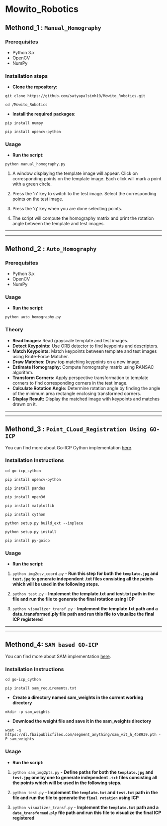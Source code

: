 # Mowito_Robotics

## Methond_1 : `Manual_Homography`

### Prerequisites
 - Python 3.x
 - OpenCV
 - NumPy

### Installation steps

- **Clone the repository:**

`git clone https://github.com/satyapalsinh10/Mowito_Robotics.git`

`cd /Mowito_Robotics`


- **Install the required packages:**

`pip install numpy`

`pip install opencv-python`


### Usage

- **Run the script:**

`python manual_homography.py`

1. A window displaying the template image will appear. Click on corresponding points on the template image. Each click will mark a point with a green circle.

2. Press the 'n' key to switch to the test image. Select the corresponding points on the test image.

3. Press the 'q' key when you are done selecting points.

4. The script will compute the homography matrix and print the rotation angle between the template and test images.


---

---


## Methond_2 : `Auto_Homography`

### Prerequisites
 - Python 3.x
 - OpenCV
 - NumPy

### Usage

- **Run the script:**

`python auto_homography.py`


### Theory

- **Read Images:** Read grayscale template and test images.
- **Detect Keypoints:** Use ORB detector to find keypoints and descriptors.
- **Match Keypoints:** Match keypoints between template and test images using Brute-Force Matcher.
- **Draw Matches:** Draw top matching keypoints on a new image.
- **Estimate Homography:** Compute homography matrix using RANSAC algorithm.
- **Transform Corners:** Apply perspective transformation to template corners to find corresponding corners in the test image.
- **Calculate Rotation Angle:** Determine rotation angle by finding the angle of the minimum area rectangle enclosing transformed corners.
- **Display Result:** Display the matched image with keypoints and matches drawn on it.

---

---



## Methond_3 : `Point_CLoud_Registration Using GO-ICP`

You can find more about Go-ICP Cython implementation [here](https://github.com/aalavandhaann/go-icp_cython).

### Installation Instructions

`cd go-icp_cython`

`pip install opencv-python`

`pip install pandas`

`pip install open3d`

`pip install matplotlib`

`pip install cython`

`python setup.py build_ext --inplace`

`python setup.py install`

`pip install py-goicp`


### Usage

- **Run the script:**

1. `python img2csv_coord.py` - **Run this step for both the `template.jpg` and `test.jpg` to generate independent .txt files consisting all the points which will be used in the following steps.**

2. `python test.py` - **Implement the template.txt and test.txt path in the file and run the file to generate the final rotation using ICP**

3. `python visualizer_transf.py`  - **Implement the template.txt path and a data_transformed.ply file path and run this file to visualize the final ICP registered**

---

---



## Methond_4: `SAM based GO-ICP`

You can find more about SAM implementation [here](https://github.com/facebookresearch/segment-anything).

### Installation Instructions

`cd go-icp_cython`

`pip install sam_requirements.txt`

- **Create a directory named sam_weights in the current working directory**
  
`mkdir -p sam_weights`

- **Download the weight file and save it in the sam_weights directory**
  
`wget -q https://dl.fbaipublicfiles.com/segment_anything/sam_vit_h_4b8939.pth -P sam_weights`


### Usage

- **Run the script:**

1. `python sam_img2pts.py` - **Define paths for both the `template.jpg` and `test.jpg` one by one to generate independent `.txt` files consisting all the points which will be used in the following steps.**

2. `python test.py` - **Implement the `template.txt` and `test.txt` path in the file and run the file to generate the `final rotation` using ICP**

3. `python visualizer_transf.py`  - **Implement the `template.txt` path and a `data_transformed.ply` file path and run this file to visualize the final ICP registered**











